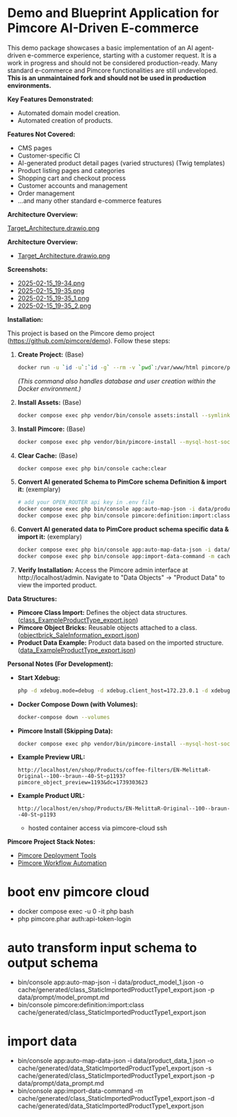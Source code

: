 # Demo and Blueprint Application for Pimcore AI-Driven E-commerce

This demo package showcases a basic implementation of an AI agent-driven e-commerce experience, starting with a customer request.  It is a work in progress and should not be considered production-ready.  Many standard e-commerce and Pimcore functionalities are still undeveloped.  **This is an unmaintained fork and should not be used in production environments.**

**Key Features Demonstrated:**

*   Automated domain model creation.
*   Automated creation of products.

**Features Not Covered:**

*   CMS pages
*   Customer-specific CI
*   AI-generated product detail pages (varied structures) (Twig templates)
*   Product listing pages and categories
*   Shopping cart and checkout process
*   Customer accounts and management
*   Order management
*   ...and many other standard e-commerce features

**Architecture Overview:**

[Target_Architecture.drawio.png](Target_Architecture.drawio.png)

**Architecture Overview:**

 - [Target_Architecture.drawio.png](Target_Architecture.drawio.png)

**Screenshots:**

 - [2025-02-15_19-34.png](2025-02-15_19-34.png)
 - [2025-02-15_19-35.png](2025-02-15_19-35.png)
 - [2025-02-15_19-35_1.png](2025-02-15_19-35_1.png)
 - [2025-02-15_19-35_2.png](2025-02-15_19-35_2.png)

**Installation:**

This project is based on the Pimcore demo project (https://github.com/pimcore/demo).  Follow these steps:

1.  **Create Project:** (Base)
    ```bash
    docker run -u `id -u`:`id -g` --rm -v `pwd`:/var/www/html pimcore/pimcore:php8.3-latest composer create-project --no-scripts patrickjaja/pimcore-ai-demo my-project
    ```
    *(This command also handles database and user creation within the Docker environment.)*

2.  **Install Assets:** (Base)
    ```bash
    docker compose exec php vendor/bin/console assets:install --symlink --relative
    ```

3.  **Install Pimcore:** (Base)
    ```bash
    docker compose exec php vendor/bin/pimcore-install --mysql-host-socket=db --mysql-username=pimcore --mysql-password=pimcore --mysql-database=pimcore
    ```

4.  **Clear Cache:** (Base)
    ```bash
    docker compose exec php bin/console cache:clear
    ```

5.  **Convert AI generated Schema to PimCore schema Definition & import it:** (exemplary)
    ```bash
    # add your OPEN_ROUTER api key in .env file
    docker compose exec php bin/console app:auto-map-json -i data/product_model_1.json -o cache/generated/class_StaticImportedProductType1_export.json -p data/prompt/model_prompt.md
    docker compose exec php bin/console pimcore:definition:import:class cache/generated/class_StaticImportedProductType1_export.json
    ```

6.  **Convert AI generated data to PimCore product schema specific data & import it:** (exemplary)
    ```bash
    docker compose exec php bin/console app:auto-map-data-json -i data/product_data_1.json -o cache/generated/data_StaticImportedProductType1_export.json -s cache/generated/class_StaticImportedProductType1_export.json -p data/prompt/data_prompt.md
    docker compose exec php bin/console app:import-data-command -m cache/generated/class_StaticImportedProductType1_export.json -d cache/generated/data_StaticImportedProductType1_export.json
    ```

7.  **Verify Installation:** Access the Pimcore admin interface at http://localhost/admin. Navigate to "Data Objects" -> "Product Data" to view the imported product.

**Data Structures:**

*   **Pimcore Class Import:**  Defines the object data structures. ([class_ExampleProductType_export.json](class_ExampleProductType_export.json))
*   **Pimcore Object Bricks:** Reusable objects attached to a class. ([objectbrick_SaleInformation_export.json](objectbrick_SaleInformation_export.json))
*   **Product Data Example:** Product data based on the imported structure. ([data_ExampleProductType_export.json](data_ExampleProductType_export.json))

**Personal Notes (For Development):**

*   **Start Xdebug:**
    ```bash
    php -d xdebug.mode=debug -d xdebug.client_host=172.23.0.1 -d xdebug.client_port=9003 -d xdebug.idekey="PHPSTORM" -d xdebug.start_with_request=yes bin/console pimcore:definition:import:class class.json
    ```
*   **Docker Compose Down (with Volumes):**
    ```bash
    docker-compose down --volumes
    ```
*   **Pimcore Install (Skipping Data):**
    ```bash
    docker compose exec php vendor/bin/pimcore-install --mysql-host-socket=db --mysql-username=pimcore --mysql-password=pimcore --mysql-database=pimcore --skip-database-data --skip-database-data-dump
    ```
*   **Example Preview URL:**
    ```
    http://localhost/en/shop/Products/coffee-filters/EN-MelittaR-Original--100--braun--40-St~p1193?pimcore_object_preview=1193&dc=1739303623
    ```
*   **Example Product URL:**
    ```
    http://localhost/en/shop/Products/EN-MelittaR-Original--100--braun--40-St~p1193
    ```
    - hosted container access via pimcore-cloud ssh

**Pimcore Project Stack Notes:**

*   [Pimcore Deployment Tools](https://docs.pimcore.com/platform/Pimcore/Deployment/Deployment_Tools/#potentially-useful-commands)
*   [Pimcore Workflow Automation](https://docs.pimcore.com/platform/Workflow_Automation/Work_with_WAI)

 # boot env pimcore cloud
 - docker compose exec -u 0 -it php bash
 - php pimcore.phar auth:api-token-login

 # auto transform input schema to output schema
 - bin/console app:auto-map-json -i data/product_model_1.json -o cache/generated/class_StaticImportedProductType1_export.json -p data/prompt/model_prompt.md
 - bin/console pimcore:definition:import:class cache/generated/class_StaticImportedProductType1_export.json

# import data
 - bin/console app:auto-map-data-json -i data/product_data_1.json -o cache/generated/data_StaticImportedProductType1_export.json -s cache/generated/class_StaticImportedProductType1_export.json -p data/prompt/data_prompt.md
 - bin/console app:import-data-command -m cache/generated/class_StaticImportedProductType1_export.json -d cache/generated/data_StaticImportedProductType1_export.json

